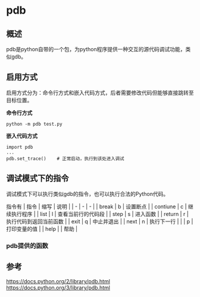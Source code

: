 # pdb

## 概述
pdb是python自带的一个包，为python程序提供一种交互的源代码调试功能，类似gdb。

## 启用方式
启用方式分为：命令行方式和嵌入代码方式，后者需要修改代码但能够直接跳转至目标位置。

**命令行方式**

    python -m pdb test.py

**嵌入代码方式**


    import pdb
    ...
    pdb.set_trace()    # 正常启动，执行到该处进入调试

    
## 调试模式下的指令
调试模式下可以执行类似gdb的指令，也可以执行合法的Python代码。

指令有
| 指令 | 缩写 | 说明 |
| - | - | - |
| break | b | 设置断点 |
| contiune | c | 继续执行程序 |
| list | l | 查看当前行的代码段 |
| step | s | 进入函数 |
| return | r | 执行代码到返回当前函数 |
| exit | q | 中止并退出 |
| next | n | 执行下一行 |
|  | p | 打印变量的值 |
| help | | 帮助 |


### pdb提供的函数




## 参考
https://docs.python.org/2/library/pdb.html
https://docs.python.org/3/library/pdb.html


